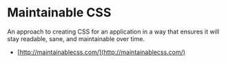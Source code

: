 ﻿# Maintainable CSS

An approach to creating CSS for an application in a way that ensures it will stay readable, sane, and maintainable over time.

 * [http://maintainablecss.com/](http://maintainablecss.com/)
